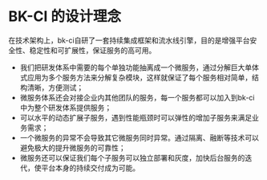 # BK-CI 的设计理念

在技术架构上，bk-ci自研了一套持续集成框架和流水线引擎，目的是增强平台安全性、稳定性和可扩展性，保证服务的高可用。
- 我们把研发体系中需要的每个单独功能抽离成一个微服务，通过分解巨大单体式应用为多个服务方法来分解复杂模块，这样就保证了每个服务相对简单，结构清晰，方便测试；
- 微服务体系还会对接企业内其他团队的服务，每一个服务都可以加入到bk-ci中为整个研发体系提供服务；
- 可以水平的动态扩展子服务，遇到性能瓶颈时可以弹性的增加子服务来满足业务需求；
- 一个微服务的异常不会导致其它微服务同时异常。通过隔离、融断等技术可以避免极大的提升微服务的可靠性；
- 微服务还可以保证我们每个子服务可以独立部署和灰度，加快后台服务的迭代，使平台本身的持续交付成为可能。
